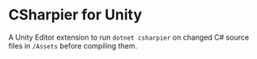 # CSharpier for Unity

A Unity Editor extension to run `dotnet csharpier` on changed C# source files in `/Assets` before compiling them.
